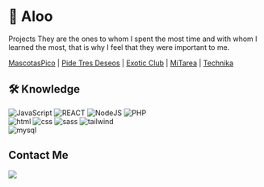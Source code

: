 # 🤖 Aloo
Projects
They are the ones to whom I spent the most time and with whom I learned the most, that is why I feel that they were important to me.
<div align="left">
<a href="https://github.com/LeonelIvann/MascotasPico-Railway-NodeJS">MascotasPico</a> | <a href="https://github.com/LeonelIvann/Coder-House-Final-Project">Pide Tres Deseos</a> | <a href="https://github.com/LeonelIvann/Exotic_Club">Exotic Club</a> | <a href="https://github.com/LeonelIvann/MiTarea">MiTarea</a> | <a href="https://github.com/LeonelIvann/Technika-Store">Technika</a>
</div>

## 🛠️ Knowledge
<div display="flex">
<img alt="JavaScript" src="https://img.shields.io/badge/JavaScript-F7DF1E?style=for-the-badge&logo=javascript&logoColor=black"/>
<img alt="REACT" src="https://img.shields.io/badge/React-20232A?style=for-the-badge&logo=react&logoColor=61DAFB"/>
<img alt="NodeJS" src="https://img.shields.io/badge/Node.js-43853D?style=for-the-badge&logo=node.js&logoColor=white"/>
<img alt="PHP" src="https://img.shields.io/badge/PHP-%23777BB4.svg?logo=php&logoColor=white"/> <br>
<img alt="html" src="https://img.shields.io/badge/HTML-239120?style=for-the-badge&logo=html5&logoColor=white"/>
<img alt="css" src="https://img.shields.io/badge/CSS3-1572B6?style=for-the-badge&logo=css3&logoColor=white"/>
<img alt="sass" src="https://img.shields.io/badge/Sass-CC6699?style=for-the-badge&logo=sass&logoColor=white"/>
<img alt="tailwind" src="https://img.shields.io/badge/Tailwind_CSS-38B2AC?style=for-the-badge&logo=tailwind-css&logoColor=white"/> <br>
<img alt="mysql" src="https://img.shields.io/badge/MySQL-005C84?style=for-the-badge&logo=mysql&logoColor=white"/>
</div>

## Contact Me

<a href="https://www.linkedin.com/in/leonelivan/"><img src="https://img.shields.io/badge/LinkedIn-0077B5?style=for-the-badge&logo=linkedin&logoColor=white"></a>
